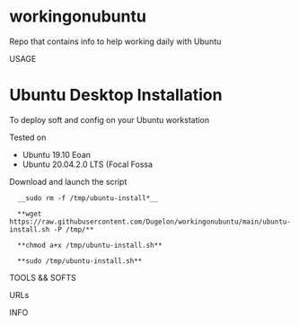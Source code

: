 # workingonubuntu
Repo that contains info to help working daily with Ubuntu

USAGE
# Ubuntu Desktop Installation
To deploy soft and config on your Ubuntu workstation

Tested on 
* Ubuntu 19.10 Eoan
* Ubuntu 20.04.2.0 LTS (Focal Fossa

Download and launch the script
```
  __sudo rm -f /tmp/ubuntu-install*__

  **wget https://raw.githubusercontent.com/Dugelon/workingonubuntu/main/ubuntu-install.sh -P /tmp/**

  **chmod a+x /tmp/ubuntu-install.sh**

  **sudo /tmp/ubuntu-install.sh**
```


TOOLS && SOFTS


URLs


INFO


